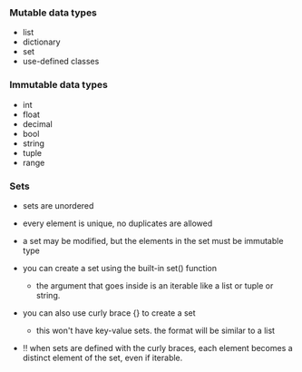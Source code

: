 ### Mutable data types
- list
- dictionary
- set
- use-defined classes

### Immutable data types
- int
- float
- decimal
- bool
- string
- tuple
- range

### Sets
- sets are unordered
- every element is unique, no duplicates are allowed
- a set may be modified, but the elements in the set must be immutable type

- you can create a set using the built-in set() function
    - the argument that goes inside is an iterable like a list or tuple or string.
- you can also use curly brace {} to create a set
    - this won't have key-value sets. the format will be similar to a list

- :bangbang: when sets are defined with the curly braces, each element becomes a distinct element of the set, even if iterable.
